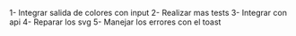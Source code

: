 1- Integrar salida de colores con input
2- Realizar mas tests
3- Integrar con api
4- Reparar los svg
5- Manejar los errores con el toast